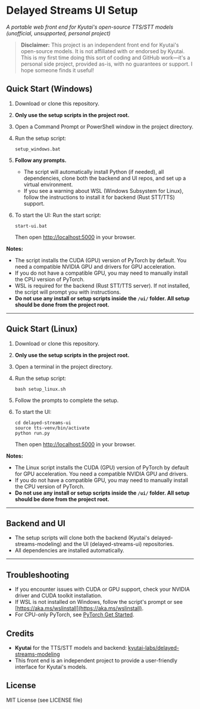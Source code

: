 # Delayed Streams UI Setup

*A portable web front end for Kyutai's open-source TTS/STT models (unofficial, unsupported, personal project)*

> **Disclaimer:** This project is an independent front end for Kyutai's open-source models. It is not affiliated with or endorsed by Kyutai. This is my first time doing this sort of coding and GitHub work—it's a personal side project, provided as-is, with no guarantees or support. I hope someone finds it useful!

## Quick Start (Windows)

1. Download or clone this repository.
2. **Only use the setup scripts in the project root.**
3. Open a Command Prompt or PowerShell window in the project directory.
4. Run the setup script:
   ```
   setup_windows.bat
   ```
5. **Follow any prompts.**  
   - The script will automatically install Python (if needed), all dependencies, clone both the backend and UI repos, and set up a virtual environment.
   - If you see a warning about WSL (Windows Subsystem for Linux), follow the instructions to install it for backend (Rust STT/TTS) support.

6. To start the UI:
   Run the start script:
   ```
   start-ui.bat
   ```  
   Then open [http://localhost:5000](http://localhost:5000) in your browser.

**Notes:**
- The script installs the CUDA (GPU) version of PyTorch by default. You need a compatible NVIDIA GPU and drivers for GPU acceleration.
- If you do not have a compatible GPU, you may need to manually install the CPU version of PyTorch.
- WSL is required for the backend (Rust STT/TTS server). If not installed, the script will prompt you with instructions.
- **Do not use any install or setup scripts inside the `/ui/` folder. All setup should be done from the project root.**

---

## Quick Start (Linux)

1. Download or clone this repository.
2. **Only use the setup scripts in the project root.**
3. Open a terminal in the project directory.
4. Run the setup script:
   ```
   bash setup_linux.sh
   ```
5. Follow the prompts to complete the setup.

6. To start the UI:
   ```
   cd delayed-streams-ui
   source tts-venv/bin/activate
   python run.py
   ```
   Then open [http://localhost:5000](http://localhost:5000) in your browser.

**Notes:**
- The Linux script installs the CUDA (GPU) version of PyTorch by default for GPU acceleration. You need a compatible NVIDIA GPU and drivers.
- If you do not have a compatible GPU, you may need to manually install the CPU version of PyTorch.
- **Do not use any install or setup scripts inside the `/ui/` folder. All setup should be done from the project root.**

---

## Backend and UI
- The setup scripts will clone both the backend (Kyutai's delayed-streams-modeling) and the UI (delayed-streams-ui) repositories.
- All dependencies are installed automatically.

---

## Troubleshooting
- If you encounter issues with CUDA or GPU support, check your NVIDIA driver and CUDA toolkit installation.
- If WSL is not installed on Windows, follow the script's prompt or see [https://aka.ms/wslinstall](https://aka.ms/wslinstall).
- For CPU-only PyTorch, see [PyTorch Get Started](https://pytorch.org/get-started/locally/).

## Credits
- **Kyutai** for the TTS/STT models and backend: [kyutai-labs/delayed-streams-modeling](https://github.com/kyutai-labs/delayed-streams-modeling)
- This front end is an independent project to provide a user-friendly interface for Kyutai's models.

## License
MIT License (see LICENSE file)
